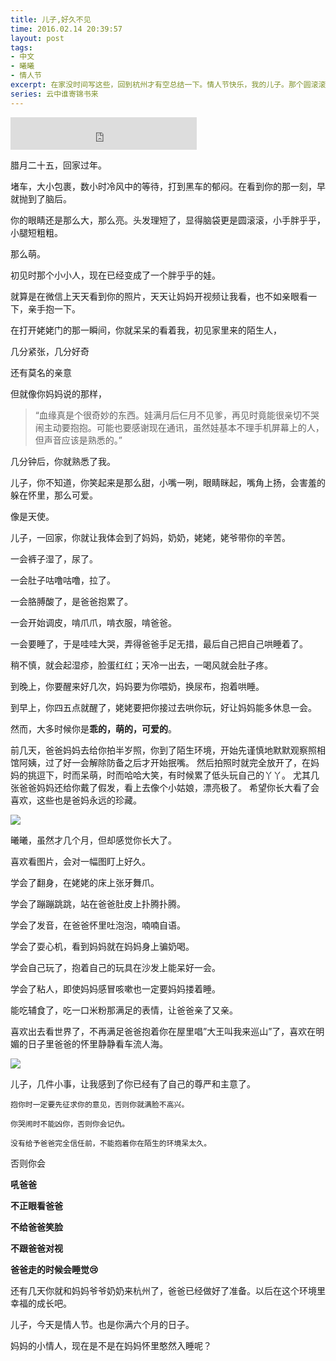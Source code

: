 ```yaml
---
title: 儿子,好久不见
time: 2016.02.14 20:39:57
layout: post
tags:
- 中文
- 曦曦
- 情人节
excerpt: 在家没时间写这些，回到杭州才有空总结一下。情人节快乐，我的儿子。那个圆滚滚，肉乎乎，萌哒哒的小娃娃，现在已经满半岁了。
series: 云中谁寄锦书来
---
```


<iframe frameborder="no" border="0" marginwidth="0" marginheight="0" width=298 height=52 src="http://music.163.com/outchain/player?type=2&id=1374348&auto=1&height=32"></iframe>

腊月二十五，回家过年。

堵车，大小包裹，数小时冷风中的等待，打到黑车的郁闷。在看到你的那一刻，早就抛到了脑后。

你的眼睛还是那么大，那么亮。头发理短了，显得脑袋更是圆滚滚，小手胖乎乎，小腿短粗粗。

那么萌。

初见时那个小小人，现在已经变成了一个胖乎乎的娃。

就算是在微信上天天看到你的照片，天天让妈妈开视频让我看，也不如亲眼看一下，亲手抱一下。

在打开姥姥门的那一瞬间，你就呆呆的看着我，初见家里来的陌生人，

几分紧张，几分好奇

还有莫名的亲意

但就像你妈妈说的那样，
> “血缘真是个很奇妙的东西。娃满月后仨月不见爹，再见时竟能很亲切不哭闹主动要抱抱。可能也要感谢现在通讯，虽然娃基本不理手机屏幕上的人，但声音应该是熟悉的。”

几分钟后，你就熟悉了我。

儿子，你不知道，你笑起来是那么甜，小嘴一咧，眼睛眯起，嘴角上扬，会害羞的躲在怀里，那么可爱。

像是天使。

儿子，一回家，你就让我体会到了妈妈，奶奶，姥姥，姥爷带你的辛苦。

一会裤子湿了，尿了。

一会肚子咕噜咕噜，拉了。

一会胳膊酸了，是爸爸抱累了。

一会开始调皮，啃爪爪，啃衣服，啃爸爸。

一会要睡了，于是哇哇大哭，弄得爸爸手足无措，最后自己把自己哄睡着了。

稍不慎，就会起湿疹，脸蛋红红；天冷一出去，一喝风就会肚子疼。

到晚上，你要醒来好几次，妈妈要为你喂奶，换尿布，抱着哄睡。

到早上，你四五点就醒了，姥姥要把你接过去哄你玩，好让妈妈能多休息一会。

然而，大多时候你是**乖的，萌的，可爱的**。

前几天，爸爸妈妈去给你拍半岁照，你到了陌生环境，开始先谨慎地默默观察照相馆阿姨，过了好一会解除防备之后才开始抿嘴。
然后拍照时就完全放开了，在妈妈的挑逗下，时而呆萌，时而哈哈大笑，有时候累了低头玩自己的丫丫。
尤其几张爸爸妈妈还给你戴了假发，看上去像个小姑娘，漂亮极了。
希望你长大看了会喜欢，这些也是爸妈永远的珍藏。

<img class="book-img" src="{{ site.loadingImg }}" data-src="http://blog.zhangweixiang.com/img/xixi/mengwa.jpg" />

曦曦，虽然才几个月，但却感觉你长大了。

喜欢看图片，会对一幅图盯上好久。

学会了翻身，在姥姥的床上张牙舞爪。

学会了蹦蹦跳跳，站在爸爸肚皮上扑腾扑腾。

学会了发音，在爸爸怀里吐泡泡，喃喃自语。

学会了耍心机，看到妈妈就在妈妈身上骗奶喝。

学会自己玩了，抱着自己的玩具在沙发上能呆好一会。

学会了粘人，即使妈妈感冒咳嗽也一定要妈妈搂着睡。

能吃辅食了，吃一口米粉那满足的表情，让爸爸亲了又亲。

喜欢出去看世界了，不再满足爸爸抱着你在屋里唱”大王叫我来巡山”了，喜欢在明媚的日子里爸爸的怀里静静看车流人海。

<img class="book-img" src="{{ site.loadingImg }}" data-src="http://blog.zhangweixiang.com/img/xixi/mmexport1455446011448.jpg" />

儿子，几件小事，让我感到了你已经有了自己的尊严和主意了。

`抱你时一定要先征求你的意见，否则你就满脸不高兴。`

`你哭闹时不能凶你，否则你会记仇。`

`没有给予爸爸完全信任前，不能抱着你在陌生的环境呆太久。`

否则你会

**吼爸爸**

**不正眼看爸爸**

**不给爸爸笑脸**

**不跟爸爸对视**

**爸爸走的时候会睡觉:cry:**
 
还有几天你就和妈妈爷爷奶奶来杭州了，爸爸已经做好了准备。以后在这个环境里幸福的成长吧。

儿子，今天是情人节。也是你满六个月的日子。

妈妈的小情人，现在是不是在妈妈怀里憨然入睡呢？


